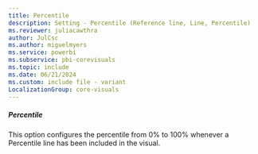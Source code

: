 ```yaml
---
title: Percentile
description: Setting - Percentile (Reference line, Line, Percentile)
ms.reviewer: juliacawthra
author: JulCsc
ms.author: miguelmyers
ms.service: powerbi
ms.subservice: pbi-corevisuals
ms.topic: include
ms.date: 06/21/2024
ms.custom: include file - variant
LocalizationGroup: core-visuals
---
```

##### Percentile

This option configures the percentile from 0% to 100% whenever a Percentile line has been included in the visual.
